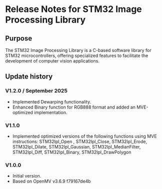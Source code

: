 # Release Notes for STM32 Image Processing Library

## Purpose

The STM32 Image Processing Library is a C-based software library for STM32 microcontrollers, offering specialized features to facilitate the development of computer vision applications.

## Update history

### V1.2.0 / September 2025

- Implemented Dewarping functionality.
- Enhanced Binary function for RGB888 format and added an MVE-optimized implementation.

### V1.1.0
- Implemented optimized versions of the following functions using MVE instructions:
STM32Ipl_Open , STM32Ipl_Close, STM32Ipl_Erode, STM32Ipl_Dilate, STM32Ipl_Gaussian, STM32Ipl_MedianFilter, STM32Ipl_Diff, STM32Ipl_Binary, STM32Ipl_DrawPolygon

### V1.0.0
- Initial version.
- Based on OpenMV v3.6.9 f79167de4b
